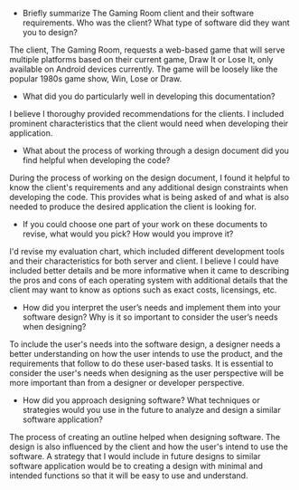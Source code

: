 - Briefly summarize The Gaming Room client and their software requirements. Who was the client? What type of software did they want you to design?

The client, The Gaming Room, requests a web-based game that will serve multiple platforms based on their current game, Draw It or Lose It, only available on Android devices currently. The game will be loosely like the popular 1980s game show, Win, Lose or Draw. 

- What did you do particularly well in developing this documentation?

I believe I thoroughy provided recommendations for the clients. I included prominent characteristics that the client would need when developing their application. 

- What about the process of working through a design document did you find helpful when developing the code?

During the process of working on the design document, I found it helpful to know the client's requirements and any additional design constraints when developing the code. This provides what is being asked of and what is also needed to produce the desired application the client is looking for. 

- If you could choose one part of your work on these documents to revise, what would you pick? How would you improve it?

I'd revise my evaluation chart, which included different development tools and their characteristics for both server and client. I believe I could have included better details and be more informative when it came to describing the pros and cons of each operating system with additional details that the client may want to know as options such as exact costs, licensings, etc. 

- How did you interpret the user’s needs and implement them into your software design? Why is it so important to consider the user’s needs when designing?

To include the user's needs into the software design, a designer needs a better understanding on how the user intends to use the product, and the requirements that follow to do these user-based tasks. It is essential to consider the user's needs when designing as the user perspective will be more important than from a designer or developer perspective.

- How did you approach designing software? What techniques or strategies would you use in the future to analyze and design a similar software application?

The process of creating an outline helped when designing software. The design is also influenced by the client and how the user's intend to use the software. A strategy that I would include in future designs to similar software application would be to creating a design with minimal and intended functions so that it will be easy to use and understand. 
